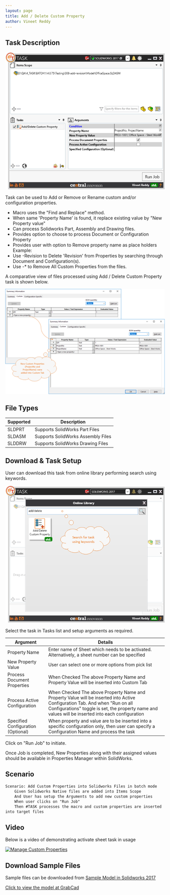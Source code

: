 ```yaml
---
layout: page
title: Add / Delete Custom Property
author: Vineet Reddy
---
```


## Task Description

![Add / Delete Custom Property](009_add_delete_prop_001.png "Add / Delete Custom Property")

Task can be used to Add or Remove or Rename custom and/or configuration properties. 
 - Macro uses the "Find and Replace" method.
 - When same 'Property Name' is found, it replace existing value by "New Property value"
 - Can process Solidworks Part, Assembly and Drawing files.
 - Provides option to choose to process Document or Configuration Property
 - Provides user with option to Remove property name as place holders
Example: 
 - Use -Revision to Delete 'Revision' from Properties by searching through Document and Configuration(s).
 - Use -* to Remove All Custom Properties from the files.

A comparative view of files processed using Add / Delete Custom Property task is shown below.

![Comparision](009_add_delete_prop_002.png "Comparision between initial and final state of Solidworks File")

## File Types

| Supported | Description |
| --- | --- |
| SLDPRT | Supports SolidWorks Part Files  |
| SLDASM | Supports SolidWorks Assembly Files |
| SLDDRW | Supports SolidWorks Drawing Files |


## Download & Task Setup

User can download this task from online library performing search using keywords.

![Search using Keywords](009_add_delete_prop_003.png "Search for Task from Online Library using Keywords")

Select the task in Tasks list and setup arguments as required.

| Argument | Details |
| --- | --- |
| Property Name | Enter name of Sheet which needs to be activated. Alternatively, a sheet number can be specified |
| New Property Value | User can select one or more options from pick list |
| Process Document Properties | When Checked The above Property Name and Property Value will be inserted into Custom Tab |
| Process Active Configuration | When Checked The above Property Name and Property Value will be inserted into Active Configuration Tab. And when "Run on all Configurations" toggle is set, the property name and values will be inserted into each configuration |
| Specified Configuration (Optional) | When property and value are to be inserted into a specific configuration only, then user can specify a Configuration Name and process the task |


Click on "Run Job" to initiate.

Once Job is completed, New Properties along with their assigned values should be available in Properties Manager within SolidWorks.



## Scenario

```gherkin
Scenario: Add Custom Properties into Solidworks Files in batch mode
	Given Solidworks Native files are added into Items Scope
	And User has setup the Arguments to add new custom properties
	When user clicks on "Run Job"
	Then #TASK processes the macro and custom properties are inserted into target files
```

## Video

Below is a video of demonstrating activate sheet task in usage

[![Manage Custom Properties](http://img.youtube.com/vi/ax5plwLITbw/0.jpg)](http://www.youtube.com/watch?v=ax5plwLITbw)



## Download Sample Files

Sample files can be downloaded from 
[Sample Model in Solidworks 2017](../000-model/SolidWorks_2017_RoboticArm.zip)

[Click to view the model at GrabCad](https://grabcad.com/library/5-dof-robot-1)
